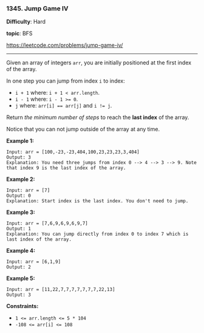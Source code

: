 ### 1345. Jump Game IV

**Difficulty**: Hard

**topic**: BFS

<https://leetcode.com/problems/jump-game-iv/>

***

Given an array of integers `arr`, you are initially positioned at the first index of the array.

In one step you can jump from index `i` to index:

- `i + 1` where: `i + 1 < arr.length`.
- `i - 1` where: `i - 1 >= 0`.
- `j` where: `arr[i] == arr[j]` and `i != j`.

Return *the minimum number of steps* to reach the **last index** of the array.

Notice that you can not jump outside of the array at any time.

 

**Example 1:**

```
Input: arr = [100,-23,-23,404,100,23,23,23,3,404]
Output: 3
Explanation: You need three jumps from index 0 --> 4 --> 3 --> 9. Note that index 9 is the last index of the array.
```

**Example 2:**

```
Input: arr = [7]
Output: 0
Explanation: Start index is the last index. You don't need to jump.
```

**Example 3:**

```
Input: arr = [7,6,9,6,9,6,9,7]
Output: 1
Explanation: You can jump directly from index 0 to index 7 which is last index of the array.
```

**Example 4:**

```
Input: arr = [6,1,9]
Output: 2
```

**Example 5:**

```
Input: arr = [11,22,7,7,7,7,7,7,7,22,13]
Output: 3
```

 

**Constraints:**

- `1 <= arr.length <= 5 * 104`
- `-108 <= arr[i] <= 108`